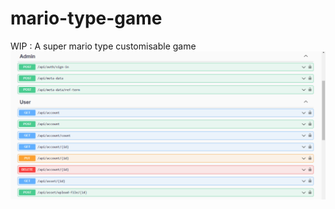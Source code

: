 # mario-type-game
WIP : A super mario type customisable game
![APIs](https://github.com/VidyaPalanivel/AddressBook-REST-API/blob/develop/AddressBook.png)
